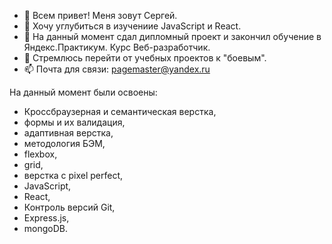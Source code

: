 - 👋 Всем привет! Меня зовут Сергей.
- 👀 Хочу углубиться в изучениие JavaScript и React.
- 🌱 На данный момент сдал дипломный проект и закончил обучение в Яндекс.Практикум. Курс Веб-разработчик.
- 💞️ Стремлюсь перейти от учебных проектов к "боевым".
- 📫 Почта для связи: pagemaster@yandex.ru

На данный момент были освоены:
- Кроссбраузерная и семантическая верстка,
- формы и их валидация,
- адаптивная верстка,
- методология БЭМ,
- flexbox,
- grid,
- верстка с pixel perfect,
- JavaScript,
- React,
- Контроль версий Git,
- Express.js,
- mongoDB.

